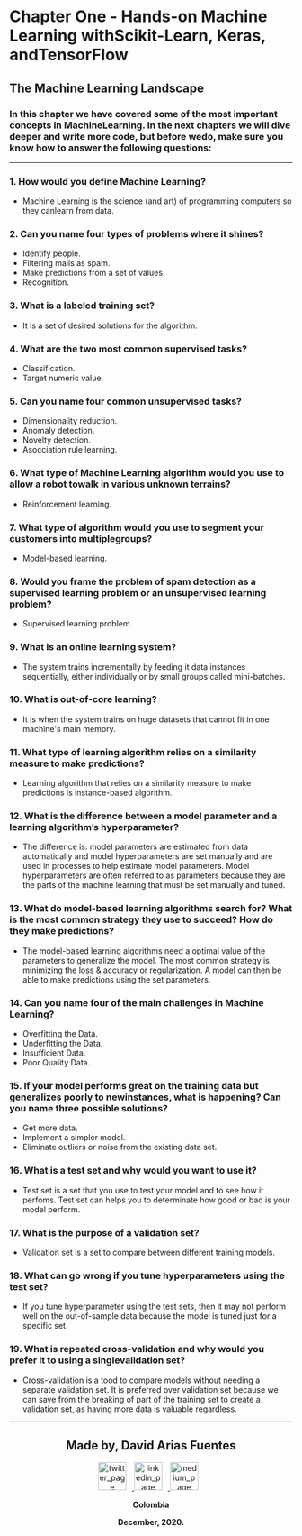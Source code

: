 # Chapter One - Hands-on Machine Learning withScikit-Learn, Keras, andTensorFlow

## The Machine Learning Landscape

### In this chapter we have covered some of the most important concepts in MachineLearning. In the next chapters we will dive deeper and write more code, but before wedo, make sure you know how to answer the following questions:

---

### 1. How would you define Machine Learning?
* Machine Learning is the science (and art) of programming computers so they canlearn from data.

### 2. Can you name four types of problems where it shines?
* Identify people.
* Filtering mails as spam.
* Make predictions from a set of values.
* Recognition.

### 3. What is a labeled training set?
* It is a set of desired solutions for the algorithm.

### 4. What are the two most common supervised tasks?
* Classification.
* Target numeric value.

### 5. Can you name four common unsupervised tasks?
* Dimensionality reduction.
* Anomaly detection.
* Novelty detection.
* Asocciation rule learning.

### 6. What type of Machine Learning algorithm would you use to allow a robot towalk in various unknown terrains?
* Reinforcement learning.

### 7. What type of algorithm would you use to segment your customers into multiplegroups?
* Model-based learning.

### 8. Would you frame the problem of spam detection as a supervised learning problem or an unsupervised learning problem?
* Supervised learning problem.

### 9. What is an online learning system?
* The system trains incrementally by feeding it data instances sequentially, either individually or by small groups called mini-batches.

### 10. What is out-of-core learning?
* It is when the system trains on huge datasets that cannot fit in one machine's main memory.

### 11. What type of learning algorithm relies on a similarity measure to make predictions?
* Learning algorithm that relies on a similarity measure to make predictions is instance-based algorithm.

### 12. What is the difference between a model parameter and a learning algorithm’s hyperparameter?
* The difference is: model parameters are estimated from data automatically and model hyperparameters are set manually and are used in processes to help estimate model parameters. Model hyperparameters are often referred to as parameters because they are the parts of the machine learning that must be set manually and tuned.

### 13. What do model-based learning algorithms search for? What is the most common strategy they use to succeed? How do they make predictions?
* The model-based learning algorithms need a optimal value of the parameters to generalize the model. The most common strategy is minimizing the loss & accuracy or regularization. A model can then be able to make predictions using the set parameters.

### 14. Can you name four of the main challenges in Machine Learning?
* Overfitting the Data.
* Underfitting the Data.
* Insufficient Data.
* Poor Quality Data.

### 15. If your model performs great on the training data but generalizes poorly to newinstances, what is happening? Can you name three possible solutions?
* Get more data.
* Implement a simpler model.
* Eliminate outliers or noise from the existing data set.

### 16. What is a test set and why would you want to use it?
* Test set is a set that you use to test your model and to see how it perfoms. Test set can helps you to determinate how good or bad is your model perform.

### 17. What is the purpose of a validation set?
* Validation set is a set to compare between different training models.

### 18. What can go wrong if you tune hyperparameters using the test set?
* If you tune hyperparameter using the test sets, then it may not perform well on the out-of-sample data because the model is tuned just for a specific set.

### 19. What is repeated cross-validation and why would you prefer it to using a singlevalidation set?
* Cross-validation is a tood to compare models without needing a separate validation set. It is preferred over validation set because we can save from the breaking of part of the training set to create a validation set, as having more data is valuable regardless.

---

<p align="center">
  <h2 align="center">Made by, David Arias Fuentes</h2>
   <p align="center">
    <a href="https://twitter.com/DavidDevArias" target="_blank">
      <img alt="twitter_page" src="https://github.com/gedafu/readme-template/blob/master/images/twitter.png" style="float: center; margin-right: 10px" height="50" width="50">
    </a>
    <a href="https://www.linkedin.com/in/devarias/" target="_blank">
      <img alt="linkedin_page" src="https://github.com/gedafu/readme-template/blob/master/images/linkedin.png" style="float: center; margin-right: 10px" height="50" width="50">
    </a>
    <a href="https://daviddevarias.medium.com/" target="_blank">
      <img alt="medium_page" src="https://github.com/gedafu/readme-template/blob/master/images/medium.png" style="float: center; margin-right: 10px" height="50" width="50">
    </a>
   </p>
</p>

<p align="center">
</p>
<p align="center">
<b>Colombia<b><br>
</p>
<p align="center">
<b>December, 2020.<b>
</p>
